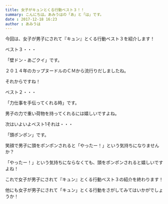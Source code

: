 ```yaml
---
title: 女子がキュンとくる行動ベスト３！！
summary: こんにちは。あみうはの「あ」と「は」です。
date : 2017-12-18 16:23
author : あみうは
---
```


今回は、女子が男子にされて『キュン』とくる行動ベスト３を紹介します！

ベスト３・・・

「壁ドン・あごクイ」です。

２０１４年のカップヌードルのＣＭから流行りだしましたね。

それからですね！

ベスト２・・・

「力仕事を手伝ってくれる時」です。

男子の力で重い荷物を持ってくれるには嬉しいですよね。

次はいよいよベスト1それは・・・

「頭ポンポン」です。

笑顔で男子に頭をポンポンされると「やったー！」という気持ちになりませんか？

「やったー！」という気持ちにならなくても、頭をポンポンされると嬉しいですよね！

これで女子が男子にされて『キュン』とくる行動ベスト３の紹介を終わります！

他にも女子が男子にされて「キュン」とくる行動をさがしてみてはいかがでしょうか！
